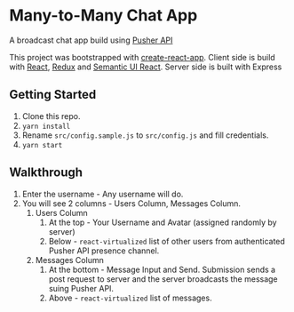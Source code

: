 # Many-to-Many Chat App

A broadcast chat app build using [Pusher API](https://pusher.com/)

This project was bootstrapped with [create-react-app](https://github.com/facebook/create-react-app).
Client side is build with [React](https://reactjs.org/), [Redux](https://redux.js.org) and [Semantic UI React](http://react.semantic-ui.com/).
Server side is built with Express 

## Getting Started

1. Clone this repo.
2. `yarn install`
3. Rename `src/config.sample.js` to `src/config.js` and fill credentials.
4. `yarn start`

## Walkthrough

1. Enter the username - Any username will do.
2. You will see 2 columns - Users Column, Messages Column.
    1. Users Column
        1. At the top - Your Username and Avatar (assigned randomly by server)
        2. Below - `react-virtualized` list of other users from authenticated Pusher API presence channel.
    2. Messages Column
        1. At the bottom - Message Input and Send. Submission sends a post request to server and the server broadcasts the message suing Pusher API.
        2. Above - `react-virtualized` list of messages.
